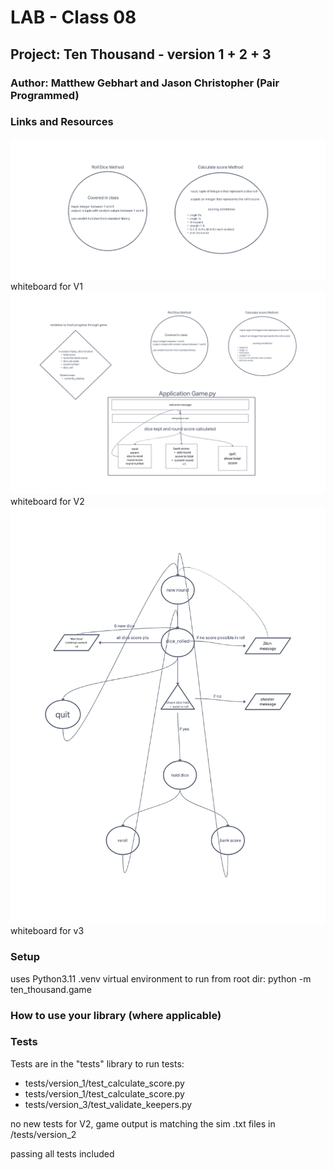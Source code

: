 # LAB - Class 08
## Project: Ten Thousand - version 1 + 2 + 3
### Author: Matthew Gebhart and Jason Christopher (Pair Programmed)

### Links and Resources
![Version_1 whiteboard](assets%2FVersion_1_wb.png)
whiteboard for V1
![V2_whiteboard](assets%2F10000_Lab_with_Jason_V2.png)
whiteboard for V2
![ten_thousand_v3_wb.png](assets%2Ften_thousand_v3_wb.png)
whiteboard for v3
### Setup
uses Python3.11 .venv virtual environment
to run from root dir: python -m ten_thousand.game

### How to use your library (where applicable)

### Tests
Tests are in the "tests" library 
to run tests: 
- tests/version_1/test_calculate_score.py
- tests/version_1/test_calculate_score.py 
- tests/version_3/test_validate_keepers.py

no new tests for V2, game output is matching the sim .txt files in /tests/version_2


passing all tests included
